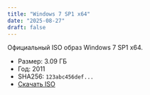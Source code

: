 ```yaml
---
title: "Windows 7 SP1 x64"
date: "2025-08-27"
draft: false
---
```


Официальный ISO образ Windows 7 SP1 x64.  

- Размер: 3.09 ГБ  
- Год: 2011  
- SHA256: `123abc456def...`  
- [Скачать ISO](https://software-download.microsoft.com/path-to-win7.iso)
